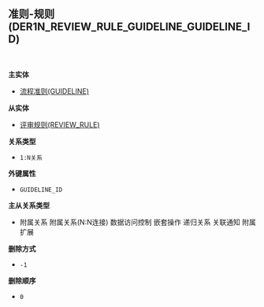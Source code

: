 ## 准则-规则(DER1N_REVIEW_RULE_GUIDELINE_GUIDELINE_ID) <!-- {docsify-ignore-all} -->



<br>
<p class="panel-title"><b>主实体</b></p>

* [流程准则(GUIDELINE)](module/TestMgmt/guideline)

<p class="panel-title"><b>从实体</b></p>

* [评审规则(REVIEW_RULE)](module/TestMgmt/review_rule)

<p class="panel-title"><b>关系类型</b></p>

* `1:N关系`

<p class="panel-title"><b>外键属性</b></p>

* `GUIDELINE_ID`

<p class="panel-title"><b>主从关系类型</b></p>

* <i class="fa fa-square"/></i> 附属关系 <i class="fa fa-square"/></i> 附属关系(N:N连接) <i class="fa fa-square"/></i> 数据访问控制 <i class="fa fa-check-square"/></i> 嵌套操作 <i class="fa fa-square"/></i> 递归关系 <i class="fa fa-square"/></i> 关联通知 <i class="fa fa-square"/></i> 附属扩展

<p class="panel-title"><b>删除方式</b></p>

* `-1`

<p class="panel-title"><b>删除顺序</b></p>

* `0`

